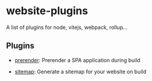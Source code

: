 # website-plugins

A list of plugins for node, vitejs, webpack, rollup...

## Plugins
- [prerender](./plugins/prerender/README.md): Prerender a SPA application during build

- [sitemap](./plugins/sitemap/README.md): Generate a sitemap for your website on build
